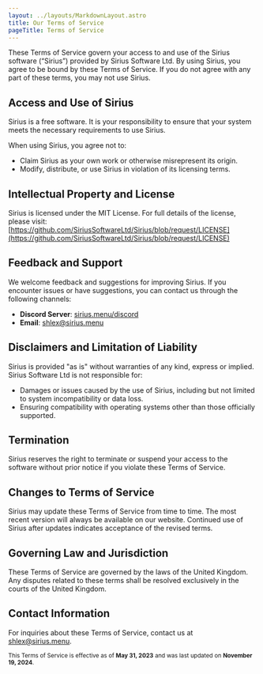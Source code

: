 ```yaml
---
layout: ../layouts/MarkdownLayout.astro
title: Our Terms of Service
pageTitle: Terms of Service
---
```


These Terms of Service govern your access to and use of the Sirius software (“Sirius”) provided by Sirius Software Ltd. By using Sirius, you agree to be bound by these Terms of Service. If you do not agree with any part of these terms, you may not use Sirius.  

## Access and Use of Sirius  
Sirius is a free software. It is your responsibility to ensure that your system meets the necessary requirements to use Sirius.  

When using Sirius, you agree not to:  
- Claim Sirius as your own work or otherwise misrepresent its origin.  
- Modify, distribute, or use Sirius in violation of its licensing terms.  

## Intellectual Property and License  
Sirius is licensed under the MIT License. For full details of the license, please visit:  
[https://github.com/SiriusSoftwareLtd/Sirius/blob/request/LICENSE](https://github.com/SiriusSoftwareLtd/Sirius/blob/request/LICENSE)  

## Feedback and Support  
We welcome feedback and suggestions for improving Sirius. If you encounter issues or have suggestions, you can contact us through the following channels:  
- **Discord Server**: [sirius.menu/discord](https://sirius.menu/discord)  
- **Email**: [shlex@sirius.menu](mailto:shlex@sirius.menu)  

## Disclaimers and Limitation of Liability  
Sirius is provided "as is" without warranties of any kind, express or implied. Sirius Software Ltd is not responsible for:  
- Damages or issues caused by the use of Sirius, including but not limited to system incompatibility or data loss.  
- Ensuring compatibility with operating systems other than those officially supported.  

## Termination  
Sirius reserves the right to terminate or suspend your access to the software without prior notice if you violate these Terms of Service.  

## Changes to Terms of Service  
Sirius may update these Terms of Service from time to time. The most recent version will always be available on our website. Continued use of Sirius after updates indicates acceptance of the revised terms.  

## Governing Law and Jurisdiction  
These Terms of Service are governed by the laws of the United Kingdom. Any disputes related to these terms shall be resolved exclusively in the courts of the United Kingdom.  

## Contact Information  
For inquiries about these Terms of Service, contact us at [shlex@sirius.menu](mailto:shlex@sirius.menu).  

<small>This Terms of Service is effective as of **May 31, 2023** and was last updated on **November 19, 2024**.</small>  
